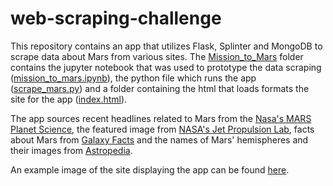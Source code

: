 # web-scraping-challenge
This repository contains an app that utilizes Flask, Splinter and MongoDB to scrape data about Mars from various sites. The [Mission_to_Mars](https://github.com/wawilson810/web-scraping-challenge/tree/main/Missions_to_Mars) folder contains the jupyter notebook that was used to prototype the data scraping ([mission_to_mars.ipynb](https://github.com/wawilson810/web-scraping-challenge/blob/main/Missions_to_Mars/mission_to_mars.ipynb)), the python file which runs the app ([scrape_mars.py](https://github.com/wawilson810/web-scraping-challenge/blob/main/Missions_to_Mars/scrape_mars.py)) and a folder containing the html that loads formats the site for the app ([index.html](https://github.com/wawilson810/web-scraping-challenge/blob/main/Missions_to_Mars/templates/index.html)).

The app sources recent headlines related to Mars from the [Nasa's MARS Planet Science](https://redplanetscience.com/), the featured image from [NASA's Jet Propulsion Lab](https://spaceimages-mars.com/), facts about Mars from [Galaxy Facts](https://galaxyfacts-mars.com/) and the names of Mars' hemispheres and their images from [Astropedia](https://marshemispheres.com/).

An example image of the site displaying the app can be found [here](https://github.com/wawilson810/web-scraping-challenge/blob/main/site-example.png).
